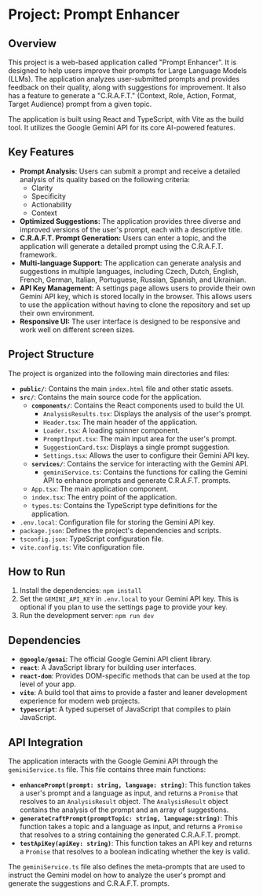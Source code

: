 # Project: Prompt Enhancer

## Overview

This project is a web-based application called "Prompt Enhancer". It is designed to help users improve their prompts for Large Language Models (LLMs). The application analyzes user-submitted prompts and provides feedback on their quality, along with suggestions for improvement. It also has a feature to generate a "C.R.A.F.T." (Context, Role, Action, Format, Target Audience) prompt from a given topic.

The application is built using React and TypeScript, with Vite as the build tool. It utilizes the Google Gemini API for its core AI-powered features.

## Key Features

*   **Prompt Analysis:** Users can submit a prompt and receive a detailed analysis of its quality based on the following criteria:
    *   Clarity
    *   Specificity
    *   Actionability
    *   Context
*   **Optimized Suggestions:** The application provides three diverse and improved versions of the user's prompt, each with a descriptive title.
*   **C.R.A.F.T. Prompt Generation:** Users can enter a topic, and the application will generate a detailed prompt using the C.R.A.F.T. framework.
*   **Multi-language Support:** The application can generate analysis and suggestions in multiple languages, including Czech, Dutch, English, French, German, Italian, Portuguese, Russian, Spanish, and Ukrainian.
*   **API Key Management:** A settings page allows users to provide their own Gemini API key, which is stored locally in the browser. This allows users to use the application without having to clone the repository and set up their own environment.
*   **Responsive UI:** The user interface is designed to be responsive and work well on different screen sizes.

## Project Structure

The project is organized into the following main directories and files:

*   **`public/`**: Contains the main `index.html` file and other static assets.
*   **`src/`**: Contains the main source code for the application.
    *   **`components/`**: Contains the React components used to build the UI.
        *   `AnalysisResults.tsx`: Displays the analysis of the user's prompt.
        *   `Header.tsx`: The main header of the application.
        *   `Loader.tsx`: A loading spinner component.
        *   `PromptInput.tsx`: The main input area for the user's prompt.
        *   `SuggestionCard.tsx`: Displays a single prompt suggestion.
        *   `Settings.tsx`:  Allows the user to configure their Gemini API key.
    *   **`services/`**: Contains the service for interacting with the Gemini API.
        *   `geminiService.ts`: Contains the functions for calling the Gemini API to enhance prompts and generate C.R.A.F.T. prompts.
    *   `App.tsx`: The main application component.
    *   `index.tsx`: The entry point of the application.
    *   `types.ts`: Contains the TypeScript type definitions for the application.
*   `.env.local`: Configuration file for storing the Gemini API key.
*   `package.json`: Defines the project's dependencies and scripts.
*   `tsconfig.json`: TypeScript configuration file.
*   `vite.config.ts`: Vite configuration file.

## How to Run

1.  Install the dependencies: `npm install`
2.  Set the `GEMINI_API_KEY` in `.env.local` to your Gemini API key. This is optional if you plan to use the settings page to provide your key.
3.  Run the development server: `npm run dev`

## Dependencies

*   **`@google/genai`**: The official Google Gemini API client library.
*   **`react`**: A JavaScript library for building user interfaces.
*   **`react-dom`**: Provides DOM-specific methods that can be used at the top level of your app.
*   **`vite`**: A build tool that aims to provide a faster and leaner development experience for modern web projects.
*   **`typescript`**: A typed superset of JavaScript that compiles to plain JavaScript.

## API Integration

The application interacts with the Google Gemini API through the `geminiService.ts` file. This file contains three main functions:

*   **`enhancePrompt(prompt: string, language: string)`**: This function takes a user's prompt and a language as input, and returns a `Promise` that resolves to an `AnalysisResult` object. The `AnalysisResult` object contains the analysis of the prompt and an array of suggestions.
*   **`generateCraftPrompt(promptTopic: string, language:string)`**: This function takes a topic and a language as input, and returns a `Promise` that resolves to a string containing the generated C.R.A.F.T. prompt.
*   **`testApiKey(apiKey: string)`**: This function takes an API key and returns a `Promise` that resolves to a boolean indicating whether the key is valid.

The `geminiService.ts` file also defines the meta-prompts that are used to instruct the Gemini model on how to analyze the user's prompt and generate the suggestions and C.R.A.F.T. prompts.
